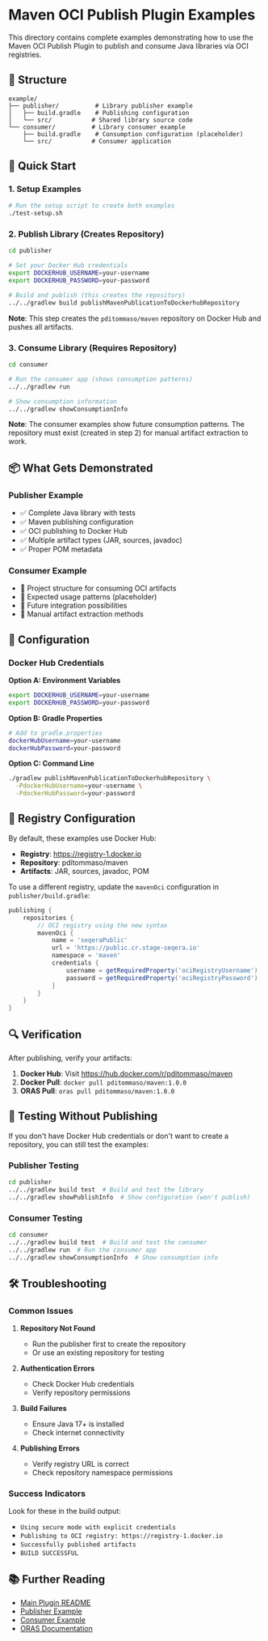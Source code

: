 # Maven OCI Publish Plugin Examples

This directory contains complete examples demonstrating how to use the Maven OCI Publish Plugin to publish and consume Java libraries via OCI registries.

## 📁 Structure

```
example/
├── publisher/          # Library publisher example
│   ├── build.gradle    # Publishing configuration
│   └── src/           # Shared library source code
└── consumer/          # Library consumer example
    ├── build.gradle    # Consumption configuration (placeholder)
    └── src/           # Consumer application
```

## 🚀 Quick Start

### 1. Setup Examples

```bash
# Run the setup script to create both examples
./test-setup.sh
```

### 2. Publish Library (Creates Repository)

```bash
cd publisher

# Set your Docker Hub credentials  
export DOCKERHUB_USERNAME=your-username
export DOCKERHUB_PASSWORD=your-password

# Build and publish (this creates the repository)
../../gradlew build publishMavenPublicationToDockerhubRepository
```

**Note**: This step creates the `pditommaso/maven` repository on Docker Hub and pushes all artifacts.

### 3. Consume Library (Requires Repository)

```bash
cd consumer

# Run the consumer app (shows consumption patterns)
../../gradlew run

# Show consumption information
../../gradlew showConsumptionInfo
```

**Note**: The consumer examples show future consumption patterns. The repository must exist (created in step 2) for manual artifact extraction to work.

## 📦 What Gets Demonstrated

### Publisher Example
- ✅ Complete Java library with tests
- ✅ Maven publishing configuration
- ✅ OCI publishing to Docker Hub
- ✅ Multiple artifact types (JAR, sources, javadoc)
- ✅ Proper POM metadata

### Consumer Example
- 🚧 Project structure for consuming OCI artifacts
- 🚧 Expected usage patterns (placeholder)
- 🚧 Future integration possibilities
- 🚧 Manual artifact extraction methods

## 🔧 Configuration

### Docker Hub Credentials

**Option A: Environment Variables**
```bash
export DOCKERHUB_USERNAME=your-username
export DOCKERHUB_PASSWORD=your-password
```

**Option B: Gradle Properties**
```bash
# Add to gradle.properties
dockerHubUsername=your-username
dockerHubPassword=your-password
```

**Option C: Command Line**
```bash
./gradlew publishMavenPublicationToDockerhubRepository \
  -PdockerHubUsername=your-username \
  -PdockerHubPassword=your-password
```

## 🎯 Registry Configuration

By default, these examples use Docker Hub:
- **Registry**: https://registry-1.docker.io
- **Repository**: pditommaso/maven
- **Artifacts**: JAR, sources, javadoc, POM

To use a different registry, update the `mavenOci` configuration in `publisher/build.gradle`:

```gradle
publishing {
    repositories {
        // OCI registry using the new syntax
        mavenOci {
            name = 'seqeraPublic'
            url = 'https://public.cr.stage-seqera.io'
            namespace = 'maven'
            credentials {
                username = getRequiredProperty('ociRegistryUsername')
                password = getRequiredProperty('ociRegistryPassword')
            }
        }
    }
}
```

## 🔍 Verification

After publishing, verify your artifacts:

1. **Docker Hub**: Visit https://hub.docker.com/r/pditommaso/maven
2. **Docker Pull**: `docker pull pditommaso/maven:1.0.0`
3. **ORAS Pull**: `oras pull pditommaso/maven:1.0.0`

## 🧪 Testing Without Publishing

If you don't have Docker Hub credentials or don't want to create a repository, you can still test the examples:

### Publisher Testing
```bash
cd publisher
../../gradlew build test  # Build and test the library
../../gradlew showPublishInfo  # Show configuration (won't publish)
```

### Consumer Testing  
```bash
cd consumer
../../gradlew build test  # Build and test the consumer
../../gradlew run  # Run the consumer app
../../gradlew showConsumptionInfo  # Show consumption info
```

## 🛠️ Troubleshooting

### Common Issues

1. **Repository Not Found**
   - Run the publisher first to create the repository
   - Or use an existing repository for testing

2. **Authentication Errors**
   - Check Docker Hub credentials
   - Verify repository permissions

3. **Build Failures**
   - Ensure Java 17+ is installed
   - Check internet connectivity

4. **Publishing Errors**
   - Verify registry URL is correct
   - Check repository namespace permissions

### Success Indicators

Look for these in the build output:
- `Using secure mode with explicit credentials`
- `Publishing to OCI registry: https://registry-1.docker.io`
- `Successfully published artifacts`
- `BUILD SUCCESSFUL`

## 📚 Further Reading

- [Main Plugin README](../README.md)
- [Publisher Example](publisher/README.md)
- [Consumer Example](consumer/README.md)
- [ORAS Documentation](https://oras.land/)

